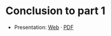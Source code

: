 # Conclusion to part 1

- Presentation:
  [Web](https://heig-vd-dai-course.github.io/heig-vd-dai-course/09-conclusion-to-part-1/)
  ·
  [PDF](https://heig-vd-dai-course.github.io/heig-vd-dai-course/09-conclusion-to-part-1/09-conclusion-to-part-1-presentation.pdf)
